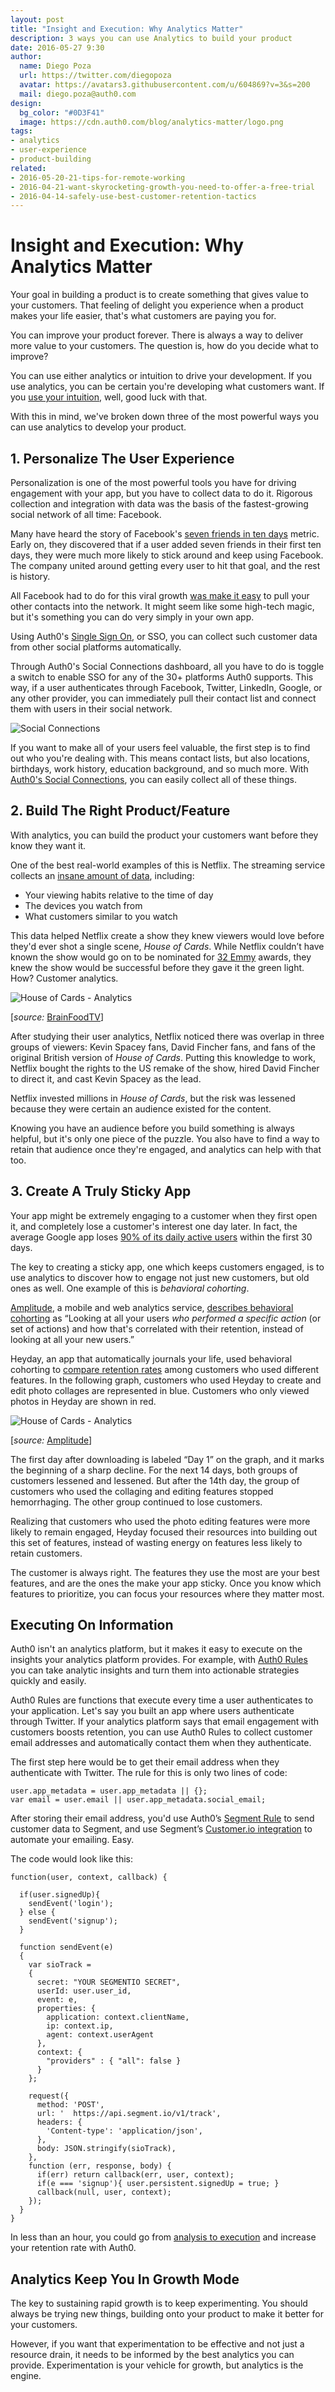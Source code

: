 ```yaml
---
layout: post
title: "Insight and Execution: Why Analytics Matter"
description: 3 ways you can use Analytics to build your product
date: 2016-05-27 9:30
author: 
  name: Diego Poza
  url: https://twitter.com/diegopoza
  avatar: https://avatars3.githubusercontent.com/u/604869?v=3&s=200
  mail: diego.poza@auth0.com
design: 
  bg_color: "#0D3F41"
  image: https://cdn.auth0.com/blog/analytics-matter/logo.png
tags:
- analytics
- user-experience
- product-building
related:
- 2016-05-20-21-tips-for-remote-working
- 2016-04-21-want-skyrocketing-growth-you-need-to-offer-a-free-trial
- 2016-04-14-safely-use-best-customer-retention-tactics
---
```


# Insight and Execution: Why Analytics Matter

Your goal in building a product is to create something that gives value to your customers. That feeling of delight you experience when a product makes your life easier, that's what customers are paying you for.

You can improve your product forever. There is always a way to deliver more value to your customers. The question is, how do you decide what to improve?

You can use either analytics or intuition to drive your development. If you use analytics, you can be certain you're developing what customers want. If you [use your intuition](https://amplitude.com/blog/2016/05/19/square-built-data-driven-culture/), well, good luck with that. 

With this in mind, we've broken down three of the most powerful ways you can use analytics to develop your product.

## 1. Personalize The User Experience

Personalization is one of the most powerful tools you have for driving engagement with your app, but you have to collect data to do it. Rigorous collection and integration with data was the basis of the fastest-growing social network of all time: Facebook.

Many have heard the story of Facebook's [seven friends in ten days](http://andrewchen.co/my-quora-answer-to-how-do-you-find-insights-like-facebooks-7-friends-in-10-days-to-grow-your-product-faster/) metric. Early on, they discovered that if a user added seven friends in their first ten days, they were much more likely to stick around and keep using Facebook. The company united around getting every user to hit that goal, and the rest is history.

All Facebook had to do for this viral growth [was make it easy](https://www.quora.com/What-are-some-decisions-taken-by-the-Growth-team-at-Facebook-that-helped-Facebook-reach-500-million-users) to pull your other contacts into the network. It might seem like some high-tech magic, but it's something you can do very simply in your own app.

Using Auth0's [Single Sign On](https://auth0.com/docs/sso/single-sign-on), or SSO, you can collect such customer data from other social platforms automatically. 

Through Auth0's Social Connections dashboard, all you have to do is toggle a switch to enable SSO for any of the 30+ platforms Auth0 supports. This way, if a user authenticates through Facebook, Twitter, LinkedIn, Google, or any other provider, you can immediately pull their contact list and connect them with users in their social network.

![Social Connections](https://cdn.auth0.com/blog/analytics-matter/social-connections.png)

If you want to make all of your users feel valuable, the first step is to find out who you're dealing with. This means contact lists, but also locations, birthdays, work history, education background, and so much more. With [Auth0's Social Connections](https://auth0.com/blog/2015/12/16/how-to-use-social-login-to-drive-your-apps-growth/), you can easily collect all of these things. 

## 2. Build The Right Product/Feature

With analytics, you can build the product your customers want before they know they want it. 

One of the best real-world examples of this is Netflix. The streaming service collects an [insane amount of data](https://pilotfiber.com/blog/how-netflix-know-what-you-want-to-watch/), including:

* Your viewing habits relative to the time of day 
* The devices you watch from 
* What customers similar to you watch

This data helped Netflix create a show they knew viewers would love before they'd ever shot a single scene, *House of Cards*. While Netflix couldn’t have known the show would go on to be nominated for [32 Emmy](https://en.wikipedia.org/wiki/House_of_Cards_(U.S._TV_series)#Accolades) awards, they knew the show would be successful before they gave it the green light. How? Customer analytics.

![House of Cards - Analytics](https://cdn.auth0.com/blog/analytics-matter/house-of-cards.png)

[*source:* [BrainFoodTV](http://brainfoodtv.com/site/wp-content/uploads/2014/03/Screen-Shot-2014-03-12-at-22.14.05.png)]

After studying their user analytics, Netflix noticed there was overlap in three groups of viewers: Kevin Spacey fans, David Fincher fans, and fans of the original British version of *House of Cards*. Putting this knowledge to work, Netflix bought the rights to the US remake of the show, hired David Fincher to direct it, and cast Kevin Spacey as the lead.

Netflix invested millions in *House of Cards*, but the risk was lessened because they were certain an audience existed for the content.

Knowing you have an audience before you build something is always helpful, but it's only one piece of the puzzle. You also have to find a way to retain that audience once they're engaged, and analytics can help with that too.

## 3. Create A Truly Sticky App

Your app might be extremely engaging to a customer when they first open it, and completely lose a customer's interest one day later. In fact, the average Google app loses [90% of its daily active users](http://andrewchen.co/new-data-shows-why-losing-80-of-your-mobile-users-is-normal-and-that-the-best-apps-do-much-better/) within the first 30 days. 

The key to creating a sticky app, one which keeps customers engaged, is to use analytics to discover how to engage not just new customers, but old ones as well. One example of this is *behavioral cohorting*.

[Amplitude](https://amplitude.com/), a mobile and web analytics service, [describes behavioral cohorting](https://amplitude.com/blog/2015/12/15/how-to-increase-growth-through-retention-analysis/) as “Looking at all your users *who performed a specific action* (or set of actions) and how that's correlated with their retention, instead of looking at all your new users.”

Heyday, an app that automatically journals your life, used behavioral cohorting to [compare retention rates](https://amplitude.com/resources/Amplitude-Heyday-Behavioral-Cohorts-casestudy.pdf) among customers who used different features. In the following graph, customers who used Heyday to create and edit photo collages are represented in blue. Customers who only viewed photos in Heyday are shown in red.

![House of Cards - Analytics](https://cdn.auth0.com/blog/analytics-matter/heyday-analytics.png)

[*source:* [Amplitude](https://amplitude.com/resources/Amplitude-Heyday-Behavioral-Cohorts-casestudy.pdf)]

The first day after downloading is labeled “Day 1” on the graph, and it marks the beginning of a sharp decline. For the next 14 days, both groups of customers lessened and lessened. But after the 14th day, the group of customers who used the collaging and editing features stopped hemorrhaging. The other group continued to lose customers.

Realizing that customers who used the photo editing features were more likely to remain engaged, Heyday focused their resources into building out this set of features, instead of wasting energy on features less likely to retain customers.

The customer is always right. The features they use the most are your best features, and are the ones the make your app sticky. Once you know which features to prioritize, you can focus your resources where they matter most.

## Executing On Information

Auth0 isn't an analytics platform, but it makes it easy to execute on the insights your analytics platform provides. For example, with [Auth0 Rules](https://auth0.com/docs/rules) you can take analytic insights and turn them into actionable strategies quickly and easily.

 Auth0 Rules are functions that execute every time a user authenticates to your application. Let's say you built an app where users authenticate through Twitter. If your analytics platform says that email engagement with customers boosts retention, you can use Auth0 Rules to collect customer email addresses and automatically contact them when they authenticate.

The first step here would be to get their email address when they authenticate with Twitter. The rule for this is only two lines of code:

```
user.app_metadata = user.app_metadata || {};
var email = user.email || user.app_metadata.social_email;
```

After storing their email address, you'd use Auth0’s [Segment Rule](https://auth0.com/docs/scenarios/segmentio) to send customer data to Segment, and use Segment’s [Customer.io integration](https://segment.com/docs/integrations/customer.io/) to automate your emailing. Easy.

The code would look like this:

```
function(user, context, callback) {

  if(user.signedUp){
    sendEvent('login');
  } else {
    sendEvent('signup');  
  }
  
  function sendEvent(e)
  {
    var sioTrack =  
    {
      secret: "YOUR SEGMENTIO SECRET",
      userId: user.user_id,
      event: e,
      properties: {
        application: context.clientName,
        ip: context.ip,
        agent: context.userAgent
      },
      context: {
        "providers" : { "all": false }
      }
    };

    request({
      method: 'POST',
      url: '  https://api.segment.io/v1/track',
      headers: {
        'Content-type': 'application/json',
      },
      body: JSON.stringify(sioTrack),
    }, 
    function (err, response, body) {
      if(err) return callback(err, user, context);
      if(e === 'signup'){ user.persistent.signedUp = true; }
      callback(null, user, context);
    });
  }
}
```

In less than an hour, you could go from [analysis to execution](https://auth0.com/learn/powering-user-analytics-identity/) and increase your retention rate with Auth0.

## Analytics Keep You In Growth Mode

The key to sustaining rapid growth is to keep experimenting. You should always be trying new things, building onto your product to make it better for your customers. 

However, if you want that experimentation to be effective and not just a resource drain, it needs to be informed by the best analytics you can provide. Experimentation is your vehicle for growth, but analytics is the engine. 

